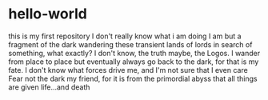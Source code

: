 # hello-world
this is my first repository
I don't really know what i am doing
I am but a fragment of the dark wandering these transient lands of lords in search of something, what exactly? I don't know, the truth maybe, the Logos.
I wander from place to place but eventually always go back to the dark, for that is my fate.
I don't know what forces drive me, and I'm not sure that I even care
Fear not the dark my friend, for it is from the primordial abyss that all things are given life...and death
